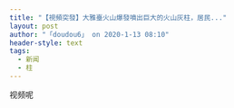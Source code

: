 ```yaml
---
title: "【視頻突發】大雅臺火山爆發噴出巨大的火山灰柱，居民..."
layout: post
author: "「doudou6」 on 2020-1-13 08:10"
header-style: text
tags:
  - 新闻
  - 柱
---
```


<head></head>
<body>
 视频呢
</body>


